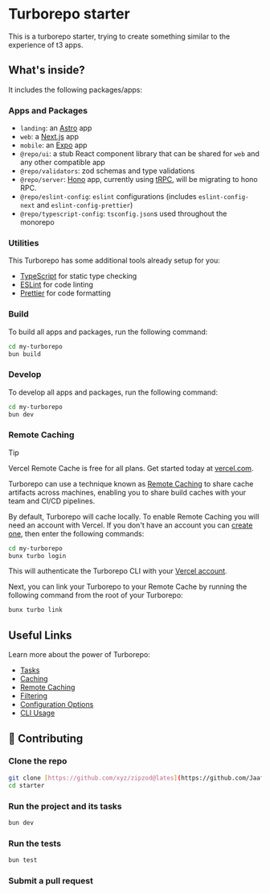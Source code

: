 # Turborepo starter

This is a turborepo starter, trying to create something similar to the experience of t3 apps.


## What's inside?

It includes the following packages/apps:

### Apps and Packages

- `landing`: an [Astro](https://astro.build) app
- `web`: a [Next.js](https://nextjs.org/) app
- `mobile`: an [Expo](https://expo.dev/) app
- `@repo/ui`: a stub React component library that can be shared for `web` and any other compatible app
- `@repo/validators`: zod schemas and type validations
- `@repo/server`: [Hono](https://hono.dev/) app, currently using [tRPC](https://trpc.io/), will be migrating to hono RPC.
- `@repo/eslint-config`: `eslint` configurations (includes `eslint-config-next` and `eslint-config-prettier`)
- `@repo/typescript-config`: `tsconfig.json`s used throughout the monorepo

### Utilities

This Turborepo has some additional tools already setup for you:

- [TypeScript](https://www.typescriptlang.org/) for static type checking
- [ESLint](https://eslint.org/) for code linting
- [Prettier](https://prettier.io) for code formatting

### Build

To build all apps and packages, run the following command:

```bash
cd my-turborepo
bun build
```

### Develop

To develop all apps and packages, run the following command:

```bash
cd my-turborepo
bun dev
```

### Remote Caching

> [!TIP]
> Vercel Remote Cache is free for all plans. Get started today at [vercel.com](https://vercel.com/signup?/signup?utm_source=remote-cache-sdk&utm_campaign=free_remote_cache).

Turborepo can use a technique known as [Remote Caching](https://turbo.build/repo/docs/core-concepts/remote-caching) to share cache artifacts across machines, enabling you to share build caches with your team and CI/CD pipelines.

By default, Turborepo will cache locally. To enable Remote Caching you will need an account with Vercel. If you don't have an account you can [create one](https://vercel.com/signup?utm_source=turborepo-examples), then enter the following commands:

```bash
cd my-turborepo
bunx turbo login
```

This will authenticate the Turborepo CLI with your [Vercel account](https://vercel.com/docs/concepts/personal-accounts/overview).

Next, you can link your Turborepo to your Remote Cache by running the following command from the root of your Turborepo:

```bash
bunx turbo link
```

## Useful Links

Learn more about the power of Turborepo:

- [Tasks](https://turbo.build/repo/docs/core-concepts/monorepos/running-tasks)
- [Caching](https://turbo.build/repo/docs/core-concepts/caching)
- [Remote Caching](https://turbo.build/repo/docs/core-concepts/remote-caching)
- [Filtering](https://turbo.build/repo/docs/core-concepts/monorepos/filtering)
- [Configuration Options](https://turbo.build/repo/docs/reference/configuration)
- [CLI Usage](https://turbo.build/repo/docs/reference/command-line-reference)

## 🤝 Contributing

### Clone the repo

```bash
git clone [https://github.com/xyz/zipzod@lates](https://github.com/JaafarAlMuallim/starter
cd starter
```

### Run the project and its tasks

```bash
bun dev
```

### Run the tests

```bash
bun test
```

### Submit a pull request
